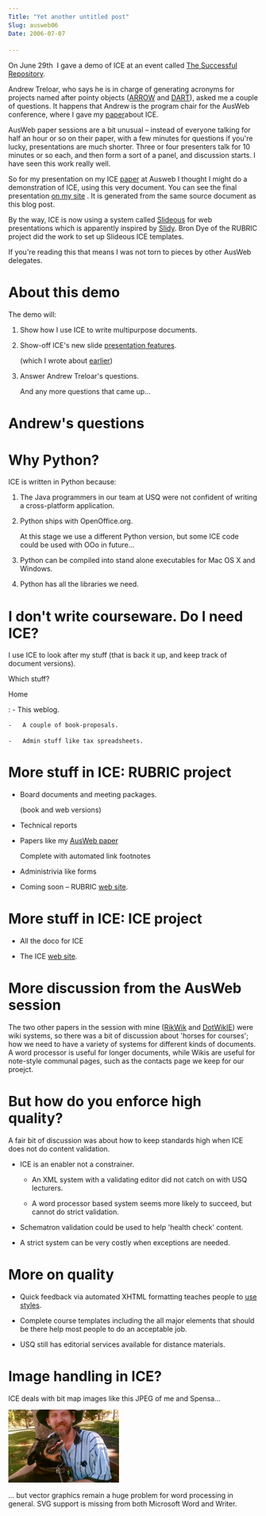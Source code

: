 ```yaml
---
Title: "Yet another untitled post"
Slug: ausweb06
Date: 2006-07-07

---
```

<div>

On June 29<span class="T1">th</span>  I gave a demo of ICE at an event
called [The Successful
Repository](http://www.apsr.edu.au/successful/successful.htm).

Andrew Treloar, who says he is in charge of generating acronyms for
projects named after pointy objects ([ARROW](http://arrow.edu.au/) and
[DART](http://dart.edu.au/)), asked me a couple of questions. It happens
that Andrew is the program chair for the AusWeb conference, where I gave
my [paper](http://ausweb.scu.edu.au/aw06/papers/refereed/sefton/)about
ICE.

AusWeb paper sessions are a bit unusual – instead of everyone talking
for half an hour or so on their paper, with a few minutes for questions
if you're lucky, presentations are much shorter. Three or four
presenters talk for 10 minutes or so each, and then form a sort of a
panel, and discussion starts. I have seen this work really well.

So for my presentation on my ICE
[paper](http://ausweb.scu.edu.au/aw06/papers/refereed/sefton/) at Ausweb
I thought I might do a demonstration of ICE, using this very document.
You can see the final presentation [on my
site](http://ptsefton.com/files/ausweb06.slide.htm) . It is generated
from the same source document as this blog post.

By the way, ICE is now using a system called
[Slideous](http://goessner.net/articles/slideous/slideous.html) for web
presentations which is apparently inspired by
[Slidy](http://www.w3.org/Talks/Tools/Slidy/). Bron Dye of the RUBRIC
project did the work to set up Slideous ICE templates.

If you're reading this that means I was not torn to pieces by other
AusWeb delegates.

<div class="slide">

# About this demo

The demo will:

1.  Show how I use ICE to write multipurpose documents.

2.  Show-off ICE's new slide [presentation
    features](http://ptsefton.com/files/ausweb06.slide.htm).

    (which I wrote about
    [earlier](http://ptsefton.com/blog/2006/05/23/presenting_slidy_ice))

3.  Answer Andrew Treloar's questions.

    And any more questions that came up...

</div>

# <span id="id860780"></span>Andrew's questions

<div class="slide">

# Why Python?

ICE is written in Python because:

1.  The Java programmers in our team at USQ were not confident of
    writing a cross-platform application.

2.  Python ships with OpenOffice.org.

    At this stage we use a different Python version, but some ICE code
    could be used with OOo in future...

3.  Python can be compiled into stand alone executables for Mac OS X and
    Windows.

4.  Python has all the libraries we need.

</div>

<div class="slide">

# I don't write courseware. Do I need ICE?

I use ICE to look after my stuff (that is back it up, and keep track of
document versions).

Which stuff?

Home

:   -   This weblog.

    -   A couple of book-proposals.

    -   Admin stuff like tax spreadsheets.

</div>

<div class="slide">

# More stuff in ICE: RUBRIC project

-   Board documents and meeting packages.

    (book and web versions)

-   Technical reports

-   Papers like my [AusWeb
    paper](http://ausweb.scu.edu.au/aw06/papers/refereed/sefton/)

    Complete with automated link footnotes

-   Administrivia like forms

-   Coming soon – RUBRIC [web site](http://rubric.edu.au/).

</div>

<div class="slide">

# More stuff in ICE: ICE project

-   All the doco for ICE

-   The ICE [web site](http://ice.usq.edu.au/).

</div>

# <span id="id863170"></span>More discussion from the AusWeb session

The two other papers in the session with mine
([RikWik](http://ausweb.scu.edu.au/aw06/papers/refereed/roe/paper.html)
and
[DotWikIE](http://ausweb.scu.edu.au/aw06/papers/refereed/rees/paper.html))
were wiki systems, so there was a bit of discussion about 'horses for
courses'; how we need to have a variety of systems for different kinds
of documents. A word processor is useful for longer documents, while
Wikis are useful for note-style communal pages, such as the contacts
page we keep for our proejct.

<div class="slide">

# But how do you enforce high quality?

A fair bit of discussion was about how to keep standards high when ICE
does not do content validation.

-   ICE is an enabler not a constrainer.

    -   An XML system with a validating editor did not catch on with USQ
        lecturers.

    -   A word processor based system seems more likely to succeed, but
        cannot do strict validation.

-   Schematron validation could be used to help 'health check' content.

-   A strict system can be very costly when exceptions are needed.

</div>

<div class="slide">

# More on quality

-   Quick feedback via automated XHTML formatting teaches people to [use
    styles](http://ptsefton.com/blog/2005/03/02/use_styles).

-   Complete course templates including the all major elements that
    should be there help most people to do an acceptable job.

-   USQ still has editorial services available for distance materials.

</div>

<div class="slide">

# Image handling in ICE?

ICE deals with bit map images like this JPEG of me and Spensa...

<span
id="graphics1"></span>![graphics1](/blog/2006/07/07/ausweb06/1.png)

... but vector graphics remain a huge problem for word processing in
general. SVG support is missing from both Microsoft Word and Writer.

</div>

</div>
